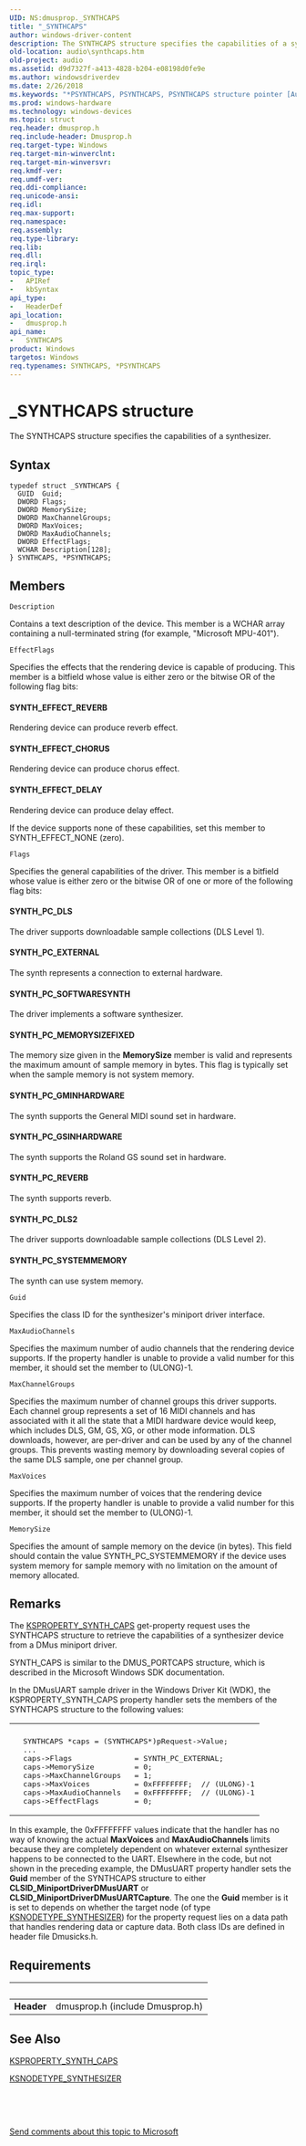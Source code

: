 ```yaml
---
UID: NS:dmusprop._SYNTHCAPS
title: "_SYNTHCAPS"
author: windows-driver-content
description: The SYNTHCAPS structure specifies the capabilities of a synthesizer.
old-location: audio\synthcaps.htm
old-project: audio
ms.assetid: d9d7327f-a413-4828-b204-e08198d0fe9e
ms.author: windowsdriverdev
ms.date: 2/26/2018
ms.keywords: "*PSYNTHCAPS, PSYNTHCAPS, PSYNTHCAPS structure pointer [Audio Devices], SYNTHCAPS, SYNTHCAPS structure [Audio Devices], _SYNTHCAPS, aud-prop_609e484a-6bcb-4ea2-9ca5-fa640c4d9ba8.xml, audio.synthcaps, dmusprop/PSYNTHCAPS, dmusprop/SYNTHCAPS"
ms.prod: windows-hardware
ms.technology: windows-devices
ms.topic: struct
req.header: dmusprop.h
req.include-header: Dmusprop.h
req.target-type: Windows
req.target-min-winverclnt: 
req.target-min-winversvr: 
req.kmdf-ver: 
req.umdf-ver: 
req.ddi-compliance: 
req.unicode-ansi: 
req.idl: 
req.max-support: 
req.namespace: 
req.assembly: 
req.type-library: 
req.lib: 
req.dll: 
req.irql: 
topic_type:
-	APIRef
-	kbSyntax
api_type:
-	HeaderDef
api_location:
-	dmusprop.h
api_name:
-	SYNTHCAPS
product: Windows
targetos: Windows
req.typenames: SYNTHCAPS, *PSYNTHCAPS
---
```


# _SYNTHCAPS structure
The SYNTHCAPS structure specifies the capabilities of a synthesizer.

## Syntax
````
typedef struct _SYNTHCAPS {
  GUID  Guid;
  DWORD Flags;
  DWORD MemorySize;
  DWORD MaxChannelGroups;
  DWORD MaxVoices;
  DWORD MaxAudioChannels;
  DWORD EffectFlags;
  WCHAR Description[128];
} SYNTHCAPS, *PSYNTHCAPS;
````

## Members


`Description`

Contains a text description of the device. This member is a WCHAR array containing a null-terminated string (for example, "Microsoft MPU-401").

`EffectFlags`

Specifies the effects that the rendering device is capable of producing. This member is a bitfield whose value is either zero or the bitwise OR of the following flag bits:





#### SYNTH_EFFECT_REVERB

Rendering device can produce reverb effect.



#### SYNTH_EFFECT_CHORUS

Rendering device can produce chorus effect.



#### SYNTH_EFFECT_DELAY

Rendering device can produce delay effect.

If the device supports none of these capabilities, set this member to SYNTH_EFFECT_NONE (zero).

`Flags`

Specifies the general capabilities of the driver. This member is a bitfield whose value is either zero or the bitwise OR of one or more of the following flag bits:





#### SYNTH_PC_DLS

The driver supports downloadable sample collections (DLS Level 1).



#### SYNTH_PC_EXTERNAL

The synth represents a connection to external hardware.



#### SYNTH_PC_SOFTWARESYNTH

The driver implements a software synthesizer.



#### SYNTH_PC_MEMORYSIZEFIXED

The memory size given in the <b>MemorySize</b> member is valid and represents the maximum amount of sample memory in bytes. This flag is typically set when the sample memory is not system memory.



#### SYNTH_PC_GMINHARDWARE

The synth supports the General MIDI sound set in hardware.



#### SYNTH_PC_GSINHARDWARE

The synth supports the Roland GS sound set in hardware.



#### SYNTH_PC_REVERB

The synth supports reverb.



#### SYNTH_PC_DLS2

The driver supports downloadable sample collections (DLS Level 2).



#### SYNTH_PC_SYSTEMMEMORY

The synth can use system memory.

`Guid`

Specifies the class ID for the synthesizer's miniport driver interface.

`MaxAudioChannels`

Specifies the maximum number of audio channels that the rendering device supports. If the property handler is unable to provide a valid number for this member, it should set the member to (ULONG)-1.

`MaxChannelGroups`

Specifies the maximum number of channel groups this driver supports. Each channel group represents a set of 16 MIDI channels and has associated with it all the state that a MIDI hardware device would keep, which includes DLS, GM, GS, XG, or other mode information. DLS downloads, however, are per-driver and can be used by any of the channel groups. This prevents wasting memory by downloading several copies of the same DLS sample, one per channel group.

`MaxVoices`

Specifies the maximum number of voices that the rendering device supports. If the property handler is unable to provide a valid number for this member, it should set the member to (ULONG)-1.

`MemorySize`

Specifies the amount of sample memory on the device (in bytes). This field should contain the value SYNTH_PC_SYSTEMMEMORY if the device uses system memory for sample memory with no limitation on the amount of memory allocated.

## Remarks
The <a href="https://msdn.microsoft.com/library/windows/hardware/ff537389">KSPROPERTY_SYNTH_CAPS</a> get-property request uses the SYNTHCAPS structure to retrieve the capabilities of a synthesizer device from a DMus miniport driver.

SYNTH_CAPS is similar to the DMUS_PORTCAPS structure, which is described in the Microsoft Windows SDK documentation.

In the DMusUART sample driver in the Windows Driver Kit (WDK), the KSPROPERTY_SYNTH_CAPS property handler sets the members of the SYNTHCAPS structure to the following values:

<div class="code"><span codelanguage=""><table>
<tr>
<th></th>
</tr>
<tr>
<td>
<pre>  SYNTHCAPS *caps = (SYNTHCAPS*)pRequest-&gt;Value;
  ...
  caps-&gt;Flags              = SYNTH_PC_EXTERNAL;
  caps-&gt;MemorySize         = 0;         
  caps-&gt;MaxChannelGroups   = 1;
  caps-&gt;MaxVoices          = 0xFFFFFFFF;  // (ULONG)-1
  caps-&gt;MaxAudioChannels   = 0xFFFFFFFF;  // (ULONG)-1
  caps-&gt;EffectFlags        = 0;</pre>
</td>
</tr>
</table></span></div>
In this example, the 0xFFFFFFFF values indicate that the handler has no way of knowing the actual <b>MaxVoices</b> and <b>MaxAudioChannels</b> limits because they are completely dependent on whatever external synthesizer happens to be connected to the UART. Elsewhere in the code, but not shown in the preceding example, the DMusUART property handler sets the <b>Guid</b> member of the SYNTHCAPS structure to either <b>CLSID_MiniportDriverDMusUART</b> or <b>CLSID_MiniportDriverDMusUARTCapture</b>. The one the <b>Guid</b> member is it is set to depends on whether the target node (of type <a href="https://msdn.microsoft.com/library/windows/hardware/ff537203">KSNODETYPE_SYNTHESIZER</a>) for the property request lies on a data path that handles rendering data or capture data. Both class IDs are defined in header file Dmusicks.h.

## Requirements
| &nbsp; | &nbsp; |
| ---- |:---- |
| **Header** | dmusprop.h (include Dmusprop.h) |

## See Also

<a href="https://msdn.microsoft.com/library/windows/hardware/ff537389">KSPROPERTY_SYNTH_CAPS</a>



<a href="https://msdn.microsoft.com/library/windows/hardware/ff537203">KSNODETYPE_SYNTHESIZER</a>



 

 

<a href="mailto:wsddocfb@microsoft.com?subject=Documentation%20feedback [audio\audio]:%20SYNTHCAPS structure%20 RELEASE:%20(2/26/2018)&amp;body=%0A%0APRIVACY STATEMENT%0A%0AWe use your feedback to improve the documentation. We don't use your email address for any other purpose, and we'll remove your email address from our system after the issue that you're reporting is fixed. While we're working to fix this issue, we might send you an email message to ask for more info. Later, we might also send you an email message to let you know that we've addressed your feedback.%0A%0AFor more info about Microsoft's privacy policy, see http://privacy.microsoft.com/en-us/default.aspx." title="Send comments about this topic to Microsoft">Send comments about this topic to Microsoft</a>